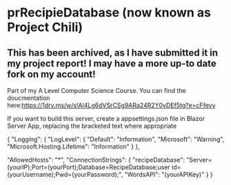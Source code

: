 # prRecipieDatabase (now known as Project Chili)

## This has been archived, as I have submitted it in my project report! I may have a more up-to date fork on my account!
Part of my A Level Computer Science Course. 
You can find the doucmentation here:https://1drv.ms/w/s!Al4Lg6dVSrCSg9ARa24R2Y0yDEf5tg?e=cFfevy

If you want to build this server, create a appsettings.json file in Blazor Server App, replacing the bracketed text where appropriate

{
  "Logging": {
    "LogLevel": {
      "Default": "Information",
      "Microsoft": "Warning",
      "Microsoft.Hosting.Lifetime": "Information"
    }
  },

  "AllowedHosts": "*",
  "ConnectionStrings": {
    "recipeDatabase": "Server=(yourIP);Port=(yourPort);Database=RecipeDatabase;user id=(yourUsername);Pwd=(yourPassword);",
    "WordsAPI": "(yourAPIKey)"
  }
}
